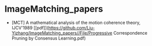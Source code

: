 # ImageMatching_papers

- [MCT] A mathematical analysis of the motion coherence theory, IJCV'1989 [[pdf]](https://github.com/Liu-Yizhang/ImageMatching_papers//File/Progressive Correspondence Pruning by Consensus Learning.pdf)
